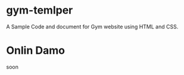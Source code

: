 
# gym-temlper 
 
A Sample Code and document for Gym website using HTML and CSS.

# Onlin Damo

soon